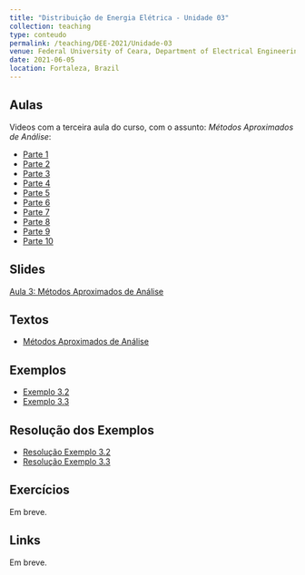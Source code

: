 ```yaml
---
title: "Distribuição de Energia Elétrica - Unidade 03"
collection: teaching
type: conteudo
permalink: /teaching/DEE-2021/Unidade-03
venue: Federal University of Ceara, Department of Electrical Engineering
date: 2021-06-05
location: Fortaleza, Brazil
---
```


## Aulas
Videos com a terceira aula do curso, com o assunto: *Métodos Aproximados de Análise*:
- [Parte 1]()
- [Parte 2]()
- [Parte 3]()
- [Parte 4]()
- [Parte 5]()
- [Parte 6]()
- [Parte 7]()
- [Parte 8]()
- [Parte 9]()
- [Parte 10]()
<!-- <p style="color: red">Parte 10 (Previsão para ser postada em: 20/05/21)</p> -->

## Slides
[Aula 3: Métodos Aproximados de Análise](https://github.com/lucassm/lucassm.github.io/raw/master/files/SDEE-2021/aula3.pdf)

## Textos
- [Métodos Aproximados de Análise](https://github.com/lucassm/lucassm.github.io/raw/master/files/SDEE-2021/fundamentos-de-sistemas-de-distribuicao-protected.pdf)

## Exemplos
- [Exemplo 3.2](/teaching/DEE-2021/Unidade-03/example-3-2)
- [Exemplo 3.3](/teaching/DEE-2021/Unidade-03/example-3-3)

## Resolução dos Exemplos
- [Resolução Exemplo 3.2]()
- [Resolução Exemplo 3.3]()

## Exercícios
Em breve.

## Links
Em breve.
